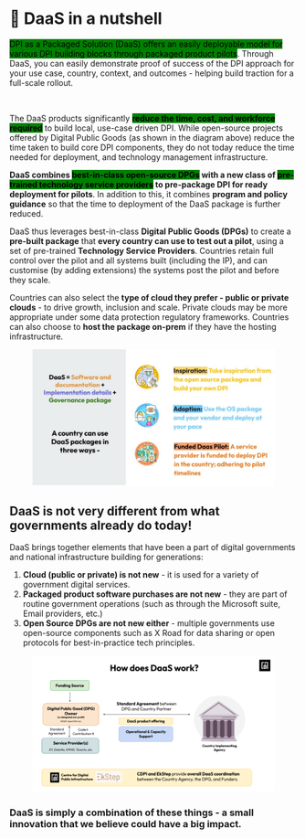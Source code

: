 # 🎯 DaaS in a nutshell

<mark style="background-color:green;">DPI as a Packaged Solution (DaaS) offers an easily deployable model for various DPI building blocks through packaged product pilots</mark>. Through DaaS, you can easily demonstrate proof of success of the DPI approach for your use case, country, context, and outcomes - helping build traction for a full-scale rollout. &#x20;

<figure><img src="https://lh7-us.googleusercontent.com/Zr7dKWRwDI3ZorC5MnyrfcuvCDQMQeOLB9PELNf-N8VLCeuqBzCpHtChB-WTNn0YR_KUx85GtvmKuKAg3Ss5pVqPNI_2XmcnE6nlQXJzBm1eRQA3xmyp0xJj-sbt1QJLJ4A-6Xi2t6cvpNwe5lgU4Q4" alt=""><figcaption></figcaption></figure>

The DaaS products significantly <mark style="background-color:green;">**reduce the time, cost, and workforce required**</mark> to build local, use-case driven DPI. While open-source projects offered by Digital Public Goods (as shown in the diagram above) reduce the time taken to build core DPI components, they do not today reduce the time needed for deployment, and technology management infrastructure.&#x20;

**DaaS combines **<mark style="background-color:green;">**best-in-class open-source DPGs**</mark>** with a new class of **<mark style="background-color:green;">**pre-trained technology service providers**</mark>** to pre-package DPI for ready deployment for pilots**. In addition to this, it combines **program and policy guidance** so that the time to deployment of the DaaS package is further reduced.&#x20;

DaaS thus leverages best-in-class **Digital Public Goods (DPGs)** to create a **pre-built package** that **every country can use to test out a pilot**, using a set of pre-trained **Technology Service Providers**. Countries retain full control over the pilot and all systems built (including the IP), and can customise (by adding extensions) the systems post the pilot and before they scale.&#x20;

Countries can also select the **type of cloud they prefer - public or private clouds** - to drive growth, inclusion and scale. Private clouds may be more appropriate under some data protection regulatory frameworks. Countries can also choose to **host the package on-prem** if they have the hosting infrastructure.&#x20;

<figure><img src="../../.gitbook/assets/Annexure slides - How does DaaS work_ (2).jpg" alt=""><figcaption></figcaption></figure>

## DaaS is not very different from what governments already do today!&#x20;

DaaS brings together elements that have been a part of digital governments and national infrastructure building for generations:

1. **Cloud (public or private) is not new** - it is used for a variety of government digital services.&#x20;
2. **Packaged product software purchases are not new** - they are part of routine government operations (such as through the Microsoft suite, Email providers, etc.)&#x20;
3. **Open Source DPGs are not new either** - multiple governments use open-source components such as X Road for data sharing or open protocols for best-in-practice tech principles.&#x20;

<figure><img src="../../.gitbook/assets/21_05_24 CDPI DaaS Deck to CoDevelop Funding IC.png" alt=""><figcaption></figcaption></figure>

### DaaS is simply a combination of these things - a small innovation that we believe could have a big impact.&#x20;
